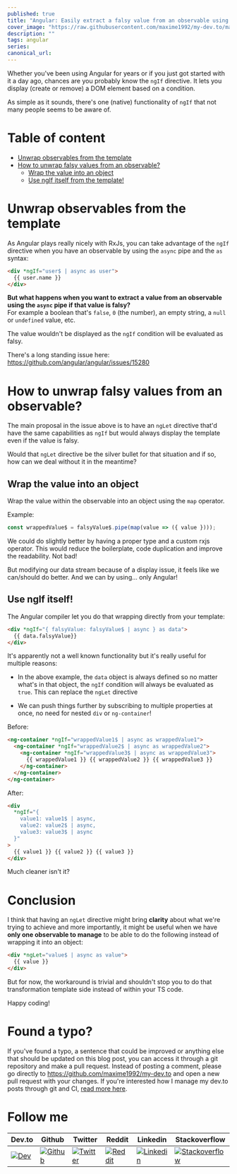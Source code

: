 ```yaml
---
published: true
title: "Angular: Easily extract a falsy value from an observable using the async pipe ?"
cover_image: "https://raw.githubusercontent.com/maxime1992/my-dev.to/master/blog-posts/angular-easily-extract-a-falsy-value-from-an-observable-using-the-async-pipe/assets/cover-horror-face.png"
description: ""
tags: angular
series:
canonical_url:
---
```


Whether you've been using Angular for years or if you just got started with it a day ago, chances are you probably know the `ngIf` directive. It lets you display (create or remove) a DOM element based on a condition.

As simple as it sounds, there's one (native) functionality of `ngIf` that not many people seems to be aware of.

# Table of content

- [Unwrap observables from the template](#unwrap-observables-from-the-template)
- [How to unwrap falsy values from an observable?](#how-to-unwrap-falsy-values-from-an-observable)
  - [Wrap the value into an object](#wrap-the-value-into-an-object)
  - [Use ngIf itself from the template!](#use-ng-if-itself-from-the-template)

# Unwrap observables from the template

As Angular plays really nicely with RxJs, you can take advantage of the `ngIf` directive when you have an observable by using the `async` pipe and the `as` syntax:

```html
<div *ngIf="user$ | async as user">
  {{ user.name }}
</div>
```

**But what happens when you want to extract a value from an observable using the `async` pipe if that value is falsy?**  
For example a boolean that's `false`, `0` (the number), an empty string, a `null` or `undefined` value, etc.

The value wouldn't be displayed as the `ngIf` condition will be evaluated as falsy.

There's a long standing issue here: https://github.com/angular/angular/issues/15280

# How to unwrap falsy values from an observable?

The main proposal in the issue above is to have an `ngLet` directive that'd have the same capabilities as `ngIf` but would always display the template even if the value is falsy.

Would that `ngLet` directive be the silver bullet for that situation and if so, how can we deal without it in the meantime?

## Wrap the value into an object

Wrap the value within the observable into an object using the `map` operator.

Example:

```ts
const wrappedValue$ = falsyValue$.pipe(map(value => ({ value })));
```

We could do slightly better by having a proper type and a custom rxjs operator. This would reduce the boilerplate, code duplication and improve the readability. Not bad!

But modifying our data stream because of a display issue, it feels like we can/should do better. And we can by using... only Angular!

## Use ngIf itself!

The Angular compiler let you do that wrapping directly from your template:

```html
<div *ngIf="{ falsyValue: falsyValue$ | async } as data">
  {{ data.falsyValue}}
</div>
```

It's apparently not a well known functionality but it's really useful for multiple reasons:

- In the above example, the `data` object is always defined so no matter what's in that object, the `ngIf` condition will always be evaluated as `true`. This can replace the `ngLet` directive

* We can push things further by subscribing to multiple properties at once, no need for nested `div` or `ng-container`!

Before:

```html
<ng-container *ngIf="wrappedValue1$ | async as wrappedValue1">
  <ng-container *ngIf="wrappedValue2$ | async as wrappedValue2">
    <ng-container *ngIf="wrappedValue3$ | async as wrappedValue3">
      {{ wrappedValue1 }} {{ wrappedValue2 }} {{ wrappedValue3 }}
    </ng-container>
  </ng-container>
</ng-container>
```

After:

```html
<div
  *ngIf="{
    value1: value1$ | async,
    value2: value2$ | async,
    value3: value3$ | async
  }"
>
  {{ value1 }} {{ value2 }} {{ value3 }}
</div>
```

Much cleaner isn't it?

# Conclusion

I think that having an `ngLet` directive might bring **clarity** about what we're trying to achieve and more importantly, it might be useful when we have **only one observable to manage** to be able to do the following instead of wrapping it into an object:

```html
<div *ngLet="value$ | async as value">
  {{ value }}
</div>
```

But for now, the workaround is trivial and shouldn't stop you to do that transformation template side instead of within your TS code.

Happy coding!

# Found a typo?

If you've found a typo, a sentence that could be improved or anything else that should be updated on this blog post, you can access it through a git repository and make a pull request. Instead of posting a comment, please go directly to https://github.com/maxime1992/my-dev.to and open a new pull request with your changes. If you're interested how I manage my dev.to posts through git and CI, [read more here](https://dev.to/maxime1992/manage-your-dev-to-blog-posts-from-a-git-repo-and-use-continuous-deployment-to-auto-publish-update-them-143j).

# Follow me

| Dev.to                                                                                                                              | Github                                                                                                                                           | Twitter                                                                                                                                              | Reddit                                                                                                                                                    | Linkedin                                                                                                                                                              | Stackoverflow                                                                                                                                                                              |
| ----------------------------------------------------------------------------------------------------------------------------------- | ------------------------------------------------------------------------------------------------------------------------------------------------ | ---------------------------------------------------------------------------------------------------------------------------------------------------- | --------------------------------------------------------------------------------------------------------------------------------------------------------- | --------------------------------------------------------------------------------------------------------------------------------------------------------------------- | ------------------------------------------------------------------------------------------------------------------------------------------------------------------------------------------ |
| [![Dev](https://raw.githubusercontent.com/maxime1992/my-dev.to/master/shared-assets/dev-logo.png 'Dev')](https://dev.to/maxime1992) | [![Github](https://raw.githubusercontent.com/maxime1992/my-dev.to/master/shared-assets/github-logo.png 'Github')](https://github.com/maxime1992) | [![Twitter](https://raw.githubusercontent.com/maxime1992/my-dev.to/master/shared-assets/twitter-logo.png 'Twitter')](https://twitter.com/maxime1992) | [![Reddit](https://raw.githubusercontent.com/maxime1992/my-dev.to/master/shared-assets/reddit-logo.png 'Reddit')](https://www.reddit.com/user/maxime1992) | [![Linkedin](https://raw.githubusercontent.com/maxime1992/my-dev.to/master/shared-assets/linkedin-logo.png 'Linkedin')](https://www.linkedin.com/in/maximerobert1992) | [![Stackoverflow](https://raw.githubusercontent.com/maxime1992/my-dev.to/master/shared-assets/stackoverflow-logo.png 'Stackoverflow')](https://stackoverflow.com/users/2398593/maxime1992) |
